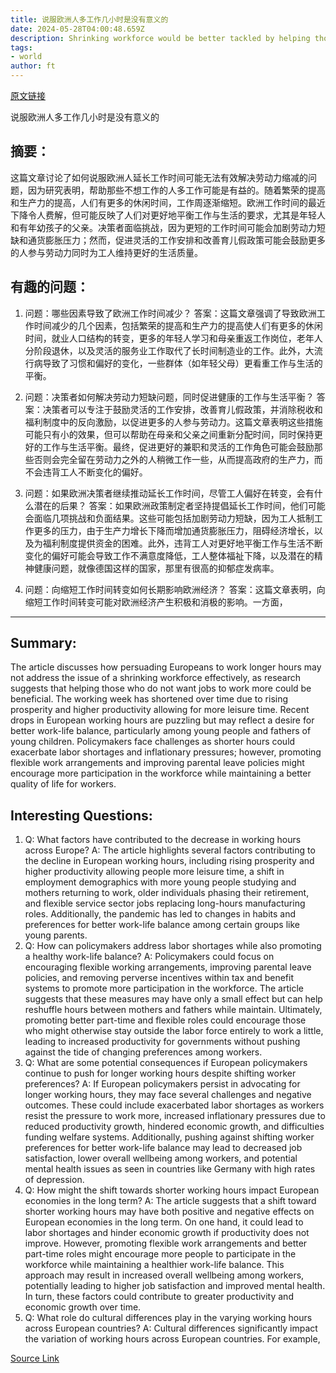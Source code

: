 ```yaml
---
title: 说服欧洲人多工作几小时是没有意义的
date: 2024-05-28T04:00:48.659Z
description: Shrinking workforce would be better tackled by helping those who don’t want a job to work a little, research suggests
tags: 
- world
author: ft
---
```


[原文链接](https://ft.com/content/2a6c183f-b659-404d-9dec-136fb39e8434)

说服欧洲人多工作几小时是没有意义的

## 摘要：
这篇文章讨论了如何说服欧洲人延长工作时间可能无法有效解决劳动力缩减的问题，因为研究表明，帮助那些不想工作的人多工作可能是有益的。随着繁荣的提高和生产力的提高，人们有更多的休闲时间，工作周逐渐缩短。欧洲工作时间的最近下降令人费解，但可能反映了人们对更好地平衡工作与生活的要求，尤其是年轻人和有年幼孩子的父亲。决策者面临挑战，因为更短的工作时间可能会加剧劳动力短缺和通货膨胀压力；然而，促进灵活的工作安排和改善育儿假政策可能会鼓励更多的人参与劳动力同时为工人维持更好的生活质量。

## 有趣的问题：

1. 问题：哪些因素导致了欧洲工作时间减少？
   答案：这篇文章强调了导致欧洲工作时间减少的几个因素，包括繁荣的提高和生产力的提高使人们有更多的休闲时间，就业人口结构的转变，更多的年轻人学习和母亲重返工作岗位，老年人分阶段退休，以及灵活的服务业工作取代了长时间制造业的工作。此外，大流行病导致了习惯和偏好的变化，一些群体（如年轻父母）更看重工作与生活的平衡。

2. 问题：决策者如何解决劳动力短缺问题，同时促进健康的工作与生活平衡？
   答案：决策者可以专注于鼓励灵活的工作安排，改善育儿假政策，并消除税收和福利制度中的反向激励，以促进更多的人参与劳动力。这篇文章表明这些措施可能只有小的效果，但可以帮助在母亲和父亲之间重新分配时间，同时保持更好的工作与生活平衡。最终，促进更好的兼职和灵活的工作角色可能会鼓励那些否则会完全留在劳动力之外的人稍微工作一些，从而提高政府的生产力，而不会违背工人不断变化的偏好。

3. 问题：如果欧洲决策者继续推动延长工作时间，尽管工人偏好在转变，会有什么潜在的后果？
   答案：如果欧洲政策制定者坚持提倡延长工作时间，他们可能会面临几项挑战和负面结果。这些可能包括加剧劳动力短缺，因为工人抵制工作更多的压力，由于生产力增长下降而增加通货膨胀压力，阻碍经济增长，以及为福利制度提供资金的困难。此外，违背工人对更好地平衡工作与生活不断变化的偏好可能会导致工作不满意度降低，工人整体福祉下降，以及潜在的精神健康问题，就像德国这样的国家，那里有很高的抑郁症发病率。

4. 问题：向缩短工作时间转变如何长期影响欧洲经济？
   答案：这篇文章表明，向缩短工作时间转变可能对欧洲经济产生积极和消极的影响。一方面，

---

## Summary:
The article discusses how persuading Europeans to work longer hours may not address the issue of a shrinking workforce effectively, as research suggests that helping those who do not want jobs to work more could be beneficial. The working week has shortened over time due to rising prosperity and higher productivity allowing for more leisure time. Recent drops in European working hours are puzzling but may reflect a desire for better work-life balance, particularly among young people and fathers of young children. Policymakers face challenges as shorter hours could exacerbate labor shortages and inflationary pressures; however, promoting flexible work arrangements and improving parental leave policies might encourage more participation in the workforce while maintaining a better quality of life for workers.

## Interesting Questions:
1. Q: What factors have contributed to the decrease in working hours across Europe?
   A: The article highlights several factors contributing to the decline in European working hours, including rising prosperity and higher productivity allowing people more leisure time, a shift in employment demographics with more young people studying and mothers returning to work, older individuals phasing their retirement, and flexible service sector jobs replacing long-hours manufacturing roles. Additionally, the pandemic has led to changes in habits and preferences for better work-life balance among certain groups like young parents.
2. Q: How can policymakers address labor shortages while also promoting a healthy work-life balance?
   A: Policymakers could focus on encouraging flexible working arrangements, improving parental leave policies, and removing perverse incentives within tax and benefit systems to promote more participation in the workforce. The article suggests that these measures may have only a small effect but can help reshuffle hours between mothers and fathers while maintain. Ultimately, promoting better part-time and flexible roles could encourage those who might otherwise stay outside the labor force entirely to work a little, leading to increased productivity for governments without pushing against the tide of changing preferences among workers.
3. Q: What are some potential consequences if European policymakers continue to push for longer working hours despite shifting worker preferences?
   A: If European policymakers persist in advocating for longer working hours, they may face several challenges and negative outcomes. These could include exacerbated labor shortages as workers resist the pressure to work more, increased inflationary pressures due to reduced productivity growth, hindered economic growth, and difficulties funding welfare systems. Additionally, pushing against shifting worker preferences for better work-life balance may lead to decreased job satisfaction, lower overall wellbeing among workers, and potential mental health issues as seen in countries like Germany with high rates of depression.
4. Q: How might the shift towards shorter working hours impact European economies in the long term?
   A: The article suggests that a shift toward shorter working hours may have both positive and negative effects on European economies in the long term. On one hand, it could lead to labor shortages and hinder economic growth if productivity does not improve. However, promoting flexible work arrangements and better part-time roles might encourage more people to participate in the workforce while maintaining a healthier work-life balance. This approach may result in increased overall wellbeing among workers, potentially leading to higher job satisfaction and improved mental health. In turn, these factors could contribute to greater productivity and economic growth over time.
5. Q: What role do cultural differences play in the varying working hours across European countries?
   A: Cultural differences significantly impact the variation of working hours across European countries. For example,

[Source Link](https://ft.com/content/2a6c183f-b659-404d-9dec-136fb39e8434)

